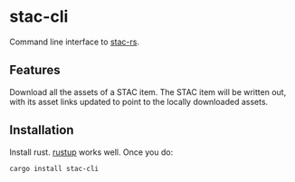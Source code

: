 # stac-cli

Command line interface to [stac-rs](https://github.com/gadomski/stac-rs).

## Features

Download all the assets of a STAC item.
The STAC item will be written out, with its asset links updated to point to the locally downloaded assets.

## Installation

Install rust.
[rustup](https://rustup.rs/) works well.
Once you do:

```sh
cargo install stac-cli
```
